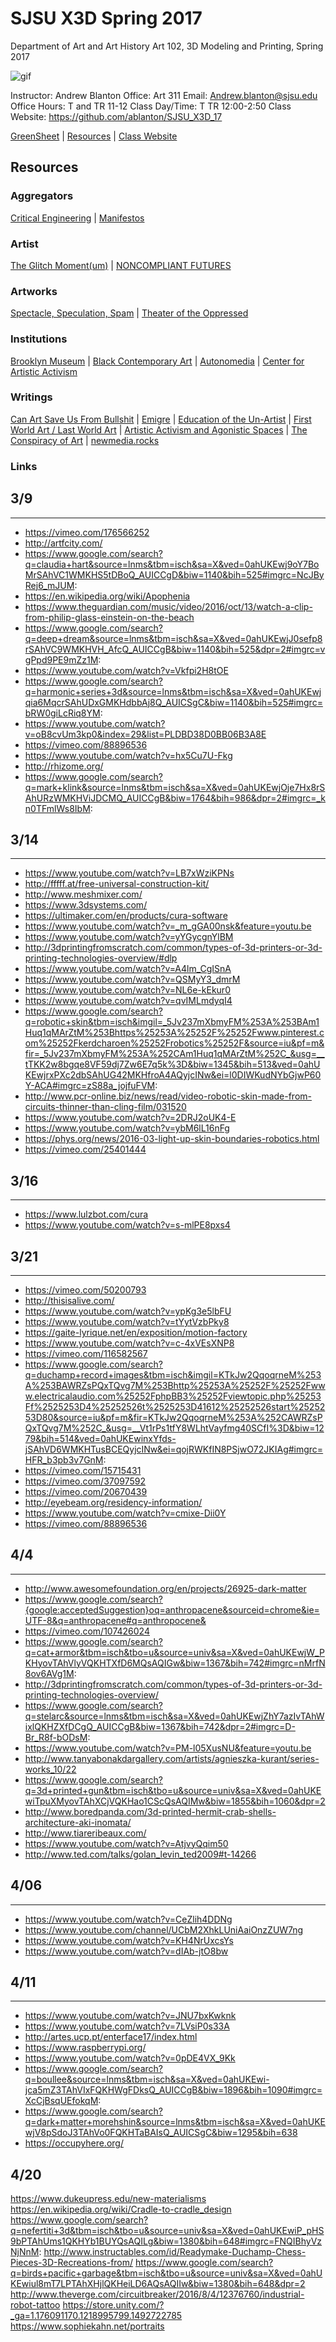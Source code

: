**SJSU X3D Spring 2017**
======================
Department of Art and Art History
Art 102, 3D Modeling and Printing, Spring 2017

![gif](http://i.imgur.com/TuOehiT.gif)

Instructor: Andrew Blanton
Office: Art 311
Email: Andrew.blanton@sjsu.edu
Office Hours: T and TR 11-12
Class Day/Time: T TR 12:00-2:50
Class Website: https://github.com/ablanton/SJSU_X3D_17

[GreenSheet](https://github.com/ablanton/SJSU_X3D_17/blob/master/GREENSHEET.md) 
| [Resources](https://github.com/ablanton/SJSU_X3D_17/blob/master/RESOURCES.md) 
| [Class Website](https://github.com/ablanton/SJSU_X3D_17)

Resources
---------

### Aggregators
[Critical Engineering](https://criticalengineering.org/)
| [Manifestos](http://www.disnovation.org/manifestos/) 

### Artist
[The Glitch Moment(um)](http://networkcultures.org/_uploads/NN%234_RosaMenkman.pdf)
| [NONCOMPLIANT FUTURES](http://disnovation.org/fnc2/index.html#english)

### Artworks
[Spectacle, Speculation, Spam](https://vimeo.com/194963450/7b76ebff6a)
| [Theater of the Oppressed](http://www.tonyc.nyc/)

### Institutions
[Brooklyn Museum](https://www.brooklynmuseum.org/exhibitions/agitprop)
| [Black Contemporary Art](http://blackcontemporaryart.tumblr.com/)
| [Autonomedia](http://autonomedia.org/)
| [Center for Artistic Activism](https://artisticactivism.org/reading-list/s)

### Writings 
[Can Art Save Us From Bullshit](http://www.publicseminar.org/2016/12/can-art-save-us-from-bullshit/#.WGrk5bYrJE5)
| [Emigre](http://emigre.com/Editorial.php?sect=1&id=14)
| [Education of the Un-Artist](http://xenopraxis.net/readings/kaprow_education1.pdf)
| [First World Art / Last World Art](http://www.naimark.net/writing/firstword.html)
| [Artistic Activism and Agonistic Spaces](http://www.artandresearch.org.uk/v1n2/mouffe.html)
| [The Conspiracy of Art](https://kirkbrideplan.files.wordpress.com/2012/10/jean-baudrillard-the-conspiracy-of-art.pdf)
| [newmedia.rocks](http://newmedia.rocks/notes/realtime.html)

### Links
## 3/9
------
* https://vimeo.com/176566252
* http://artfcity.com/
* https://www.google.com/search?q=claudia+hart&source=lnms&tbm=isch&sa=X&ved=0ahUKEwj9oY7BoMrSAhVC1WMKHS5tDBoQ_AUICCgD&biw=1140&bih=525#imgrc=NcJByRej6_mJUM:
* https://en.wikipedia.org/wiki/Apophenia
* https://www.theguardian.com/music/video/2016/oct/13/watch-a-clip-from-philip-glass-einstein-on-the-beach
* https://www.google.com/search?q=deep+dream&source=lnms&tbm=isch&sa=X&ved=0ahUKEwjJ0sefp8rSAhVC9WMKHVH_AfcQ_AUICCgB&biw=1140&bih=525&dpr=2#imgrc=vgPpd9PE9mZz1M:
* https://www.youtube.com/watch?v=Vkfpi2H8tOE
* https://www.google.com/search?q=harmonic+series+3d&source=lnms&tbm=isch&sa=X&ved=0ahUKEwjqia6MqcrSAhUDxGMKHdbbAj8Q_AUICSgC&biw=1140&bih=525#imgrc=bRW0giLcRiq8YM:
* https://www.youtube.com/watch?v=oB8cvUm3kp0&index=29&list=PLDBD38D0BB06B3A8E
* https://vimeo.com/88896536
* https://www.youtube.com/watch?v=hx5Cu7U-Fkg
* http://rhizome.org/
* https://www.google.com/search?q=mark+klink&source=lnms&tbm=isch&sa=X&ved=0ahUKEwjOje7Hx8rSAhURzWMKHViJDCMQ_AUICCgB&biw=1764&bih=986&dpr=2#imgrc=_kn0TFmlWs8IbM:
## 3/14
-------
* https://www.youtube.com/watch?v=LB7xWziKPNs
* http://fffff.at/free-universal-construction-kit/
* http://www.meshmixer.com/
* https://www.3dsystems.com/
* https://ultimaker.com/en/products/cura-software
* https://www.youtube.com/watch?v=_m_gGA00nsk&feature=youtu.be
* https://www.youtube.com/watch?v=yYGycgnYlBM
* http://3dprintingfromscratch.com/common/types-of-3d-printers-or-3d-printing-technologies-overview/#dlp
* https://www.youtube.com/watch?v=A4lm_CgISnA
* https://www.youtube.com/watch?v=QSMyY3_dmrM
* https://www.youtube.com/watch?v=NL6e-kEkur0
* https://www.youtube.com/watch?v=qvIMLmdyqI4
* https://www.google.com/search?q=robotic+skin&tbm=isch&imgil=_5Jv237mXbmyFM%253A%253BAm1Huq1qMArZtM%253Bhttps%25253A%25252F%25252Fwww.pinterest.com%25252Fkerdcharoen%25252Frobotics%25252F&source=iu&pf=m&fir=_5Jv237mXbmyFM%253A%252CAm1Huq1qMArZtM%252C_&usg=__tTKK2w8bgqe8VF59dj7Zw6E7q5k%3D&biw=1345&bih=513&ved=0ahUKEwjrxPXc2dbSAhUG42MKHfroA4AQyjcINw&ei=l0DIWKudNYbGjwP60Y-ACA#imgrc=zS88a_jojfuFVM:
* http://www.pcr-online.biz/news/read/video-robotic-skin-made-from-circuits-thinner-than-cling-film/031520
* https://www.youtube.com/watch?v=2DRJ2oUK4-E
* https://www.youtube.com/watch?v=ybM6lL16nFg
* https://phys.org/news/2016-03-light-up-skin-boundaries-robotics.html
* https://vimeo.com/25401444

## 3/16
-------
* https://www.lulzbot.com/cura
* https://www.youtube.com/watch?v=s-mlPE8pxs4

## 3/21
-------
* https://vimeo.com/50200793
* http://thisisalive.com/
* https://www.youtube.com/watch?v=ypKg3e5lbFU
* https://www.youtube.com/watch?v=tYytVzbPky8
* https://gaite-lyrique.net/en/exposition/motion-factory
* https://www.youtube.com/watch?v=c-4xVEsXNP8
* https://vimeo.com/116582567
* https://www.google.com/search?q=duchamp+record+images&tbm=isch&imgil=KTkJw2QqoqrneM%253A%253BAWRZsPQxTQvg7M%253Bhttp%25253A%25252F%25252Fwww.electricalaudio.com%25252FphpBB3%25252Fviewtopic.php%25253Ff%2525253D4%25252526t%2525253D41612%25252526start%2525253D80&source=iu&pf=m&fir=KTkJw2QqoqrneM%253A%252CAWRZsPQxTQvg7M%252C_&usg=__Vt1rPs1tfY8WLhtVayfmg40SCfI%3D&biw=1279&bih=514&ved=0ahUKEwinxYfds-jSAhVD6WMKHTusBCEQyjcINw&ei=qojRWKfIN8PSjwO72JKIAg#imgrc=HFR_b3pb3v7GnM:
* https://vimeo.com/15715431
* https://vimeo.com/37097592
* https://vimeo.com/20670439
* http://eyebeam.org/residency-information/
* https://www.youtube.com/watch?v=cmixe-Dii0Y
* https://vimeo.com/88896536

## 4/4
------
* http://www.awesomefoundation.org/en/projects/26925-dark-matter
* https://www.google.com/search?{google:acceptedSuggestion}oq=anthropacene&sourceid=chrome&ie=UTF-8&q=anthropacene#q=anthropocene&
* https://vimeo.com/107426024
* https://www.google.com/search?q=cat+armor&tbm=isch&tbo=u&source=univ&sa=X&ved=0ahUKEwjW_PKHyovTAhVlyVQKHTXfD6MQsAQIGw&biw=1367&bih=742#imgrc=nMrfN8ov6AVg1M:
* http://3dprintingfromscratch.com/common/types-of-3d-printers-or-3d-printing-technologies-overview/
* https://www.google.com/search?q=stelarc&source=lnms&tbm=isch&sa=X&ved=0ahUKEwjZhY7azIvTAhWixlQKHZXfDCgQ_AUICCgB&biw=1367&bih=742&dpr=2#imgrc=D-Br_R8f-bODsM:
* https://www.youtube.com/watch?v=PM-l05XusNU&feature=youtu.be
* http://www.tanyabonakdargallery.com/artists/agnieszka-kurant/series-works_10/22
* https://www.google.com/search?q=3d+printed+gun&tbm=isch&tbo=u&source=univ&sa=X&ved=0ahUKEwiTpuXMyovTAhXCjVQKHao1CScQsAQIMw&biw=1855&bih=1060&dpr=2
* http://www.boredpanda.com/3d-printed-hermit-crab-shells-architecture-aki-inomata/
* http://www.tiareribeaux.com/
* https://www.youtube.com/watch?v=AtjvyQqim50
* http://www.ted.com/talks/golan_levin_ted2009#t-14266

## 4/06
-------
* https://www.youtube.com/watch?v=CeZlih4DDNg
* https://www.youtube.com/channel/UCbM2XhkLUniAaiOnzZUW7ng
* https://www.youtube.com/watch?v=KH4NrUxcsYs
* https://www.youtube.com/watch?v=dIAb-jtO8bw

## 4/11
-------
* https://www.youtube.com/watch?v=JNU7bxKwknk
* https://www.youtube.com/watch?v=7LVsiP0s33A
* http://artes.ucp.pt/enterface17/index.html
* https://www.raspberrypi.org/
* https://www.youtube.com/watch?v=0pDE4VX_9Kk
* https://www.google.com/search?q=boullee&source=lnms&tbm=isch&sa=X&ved=0ahUKEwi-jca5mZ3TAhVIxFQKHWgFDksQ_AUICCgB&biw=1896&bih=1090#imgrc=XcCjBsqUEfokqM:
* https://www.google.com/search?q=dark+matter+morehshin&source=lnms&tbm=isch&sa=X&ved=0ahUKEwjV8pSdoJ3TAhVo0FQKHTaBAIsQ_AUICSgC&biw=1295&bih=638
* https://occupyhere.org/

## 4/20
https://www.dukeupress.edu/new-materialisms
https://en.wikipedia.org/wiki/Cradle-to-cradle_design
https://www.google.com/search?q=nefertiti+3d&tbm=isch&tbo=u&source=univ&sa=X&ved=0ahUKEwiP_pHS9bPTAhUms1QKHYb1BUYQsAQILg&biw=1380&bih=648#imgrc=FNQIBhyVzNjNnM:
http://www.instructables.com/id/Readymake-Duchamp-Chess-Pieces-3D-Recreations-from/
https://www.google.com/search?q=birds+pacific+garbage&tbm=isch&tbo=u&source=univ&sa=X&ved=0ahUKEwiul8mT7LPTAhXHjlQKHeiLD6AQsAQIIw&biw=1380&bih=648&dpr=2
http://www.theverge.com/circuitbreaker/2016/8/4/12376760/industrial-robot-tattoo
https://store.unity.com/?_ga=1.176091170.1218995799.1492722785
https://www.sophiekahn.net/portraits
